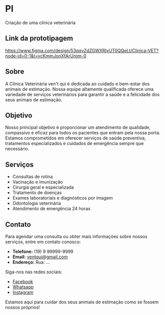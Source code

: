 # PI
Criação de uma clínica veterinária

## Link da prototipagem

https://www.figma.com/design/53qqvZdZGWXRIxUT0QQeLt/Clinica-VET?node-id=0-1&t=ycKmmJonXfArUrom-0

## Sobre

A Clínica Veterinária ven't qui é dedicada ao cuidado e bem-estar dos animais de estimação. Nossa equipe altamente qualificada oferece uma variedade de serviços veterinários para garantir a saúde e a felicidade dos seus animais de estimação.

## Objetivo

Nosso principal objetivo é proporcionar um atendimento de qualidade, compassivo e eficaz para todos os pacientes que entram pela nossa porta. Estamos comprometidos em oferecer serviços de saúde preventiva, tratamentos especializados e cuidados de emergência sempre que necessário.

## Serviços

- Consultas de rotina
- Vacinação e imunização
- Cirurgia geral e especializada
- Tratamento de doenças
- Exames laboratoriais e diagnósticos por imagem
- Odontologia veterinária
- Atendimento de emergência 24 horas

## Contato

Para agendar uma consulta ou obter mais informações sobre nossos serviços, entre em contato conosco:

- **Telefone:** (19) 9 99999-9999
- **Email:** ventqui@gmail.com
- **Endereço:** Rua: ...

Siga-nos nas redes sociais:

- [Facebook](#)
- [Whatsapp](#)
- [Instagram](#)

Estamos aqui para cuidar dos seus animais de estimação como se fossem nossos próprios!
